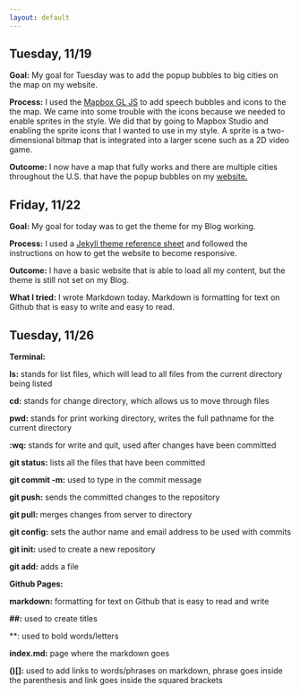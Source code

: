 ```yaml
---
layout: default
---
```


## Tuesday, 11/19

**Goal:** My goal for Tuesday was to add the popup bubbles to big cities on the map on my website.

**Process:** I used the [Mapbox GL JS](https://docs.mapbox.com/mapbox-gl-js/example/popup-on-click/) to add speech bubbles and icons to the the map. We came into some trouble with the icons because we needed to enable sprites in the style. We did that by going to Mapbox Studio and enabling the sprite icons that I wanted to use in my style. A sprite is a two-dimensional bitmap that is integrated into a larger scene such as a 2D video game.

**Outcome:** I now have a map that fully works and there are multiple cities throughout the U.S. that have the popup bubbles on my [website.](https://xiomaraquinonez.github.io/MAGIC/#)

## Friday, 11/22

**Goal:** My goal for today was to get the theme for my Blog working.

**Process:** I used a [Jekyll theme reference sheet](https://www.jekyll.com.cn/tutorials/convert-site-to-jekyll/) and followed the instructions on how to get the website to become responsive.

**Outcome:** I have a basic website that is able to load all my content, but the theme is still not set on my Blog.

**What I tried:** I wrote Markdown today. Markdown is formatting for text on Github that is easy to write and easy to read.

## Tuesday, 11/26

**Terminal:**

**ls:** stands for list files, which will lead to all files from the current directory being listed

**cd:** stands for change directory, which allows us to move through files

**pwd:** stands for print working directory, writes the full pathname for the current directory

**:wq:** stands for write and quit, used after changes have been committed

**git status:** lists all the files that have been committed 

**git commit -m:** used to type in the commit message

**git push:** sends the committed changes to the repository

**git pull:** merges changes from server to directory

**git config:** sets the author name and email address to be used with commits

**git init:** used to create a new repository

**git add:** adds a file

**Github Pages:**

**markdown:** formatting for text on Github that is easy to read and write

**##:** used to create titles

**: used to bold words/letters

**index.md:** page where the markdown goes

**()[]:** used to add links to words/phrases on markdown, phrase goes inside the parenthesis and link goes inside the squared brackets

